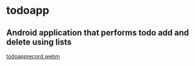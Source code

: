 # todoapp

## Android application that performs todo add and delete using lists
[todoapprecord.webm](https://github.com/SelomieK/todoapp/assets/75025744/54f40382-23d8-4e63-b19d-c9bd2c75d568)





